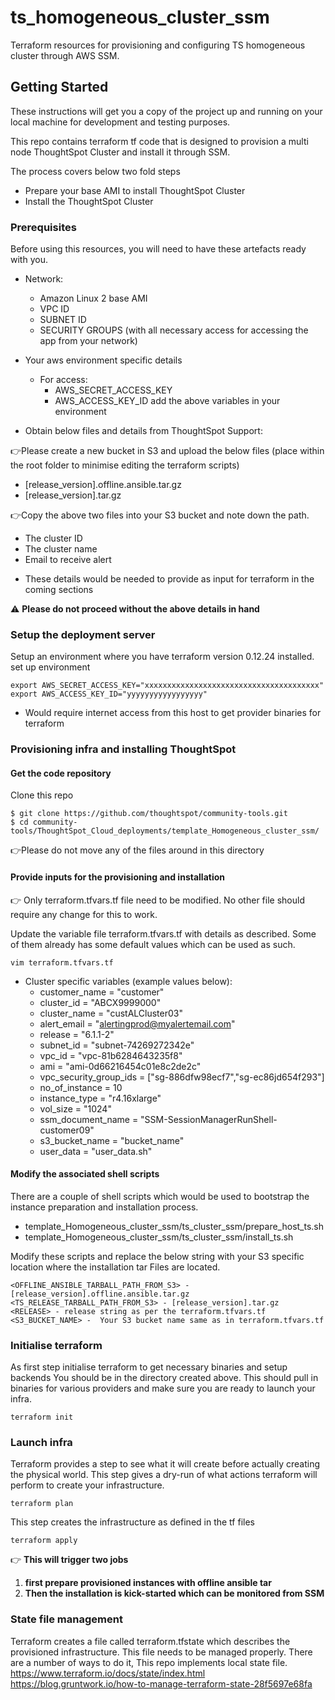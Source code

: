 # ts_homogeneous_cluster_ssm
Terraform resources for provisioning and configuring TS homogeneous cluster through AWS SSM.

## Getting Started
These instructions will get you a copy of the project up and running on your
local machine for development and testing purposes.

This repo contains terraform tf code that is designed to provision a multi node
ThoughtSpot Cluster and install it through SSM.

The process covers below two fold steps
  - Prepare your base AMI to install ThoughtSpot Cluster
  - Install the ThoughtSpot Cluster

### Prerequisites

Before using this resources, you will need to have these artefacts ready with you.

* Network:
  - Amazon Linux 2 base AMI
  - VPC ID
  - SUBNET ID
  - SECURITY GROUPS (with all necessary access for accessing the app from your network)

* Your aws environment specific details
  * For access:
    - AWS_SECRET_ACCESS_KEY
    - AWS_ACCESS_KEY_ID
    add the above variables in your environment

* Obtain below files and details from ThoughtSpot Support:

:point_right:Please create a new bucket in S3 and upload the below files (place within the root folder to minimise editing the terraform scripts)
  - [release_version].offline.ansible.tar.gz
  - [release_version].tar.gz

:point_right:Copy the above two files into your S3 bucket and note down the path.

  - The cluster ID  
  - The cluster name  
  - Email to receive alert

* These details would be needed to provide as input for terraform in the coming sections

:warning: **Please do not proceed without the above details in hand**

### Setup the deployment server

Setup an environment where you have terraform version 0.12.24 installed.
set up environment
```
export AWS_SECRET_ACCESS_KEY="xxxxxxxxxxxxxxxxxxxxxxxxxxxxxxxxxxxxxxx"
export AWS_ACCESS_KEY_ID="yyyyyyyyyyyyyyyyy"
```
  - Would require internet access from this host to get provider binaries for terraform

### Provisioning infra and installing ThoughtSpot
#### Get the code repository
Clone this repo
```
$ git clone https://github.com/thoughtspot/community-tools.git
$ cd community-tools/ThoughtSpot_Cloud_deployments/template_Homogeneous_cluster_ssm/
```
:point_right:Please do not move any of the files around in this directory

#### Provide inputs for the provisioning and installation
:point_right: Only terraform.tfvars.tf file need to be modified.
No other file should require any change for this to work.

Update the variable file terraform.tfvars.tf with details as described.
Some of them already has some default values which can be used as such.
```
vim terraform.tfvars.tf
```
* Cluster specific variables (example values below):
  - customer_name           = "customer"
  - cluster_id              = "ABCX9999000"
  - cluster_name            = "custALCluster03"
  - alert_email             = "alertingprod@myalertemail.com"
  - release                 = "6.1.1-2"
  - subnet_id               = "subnet-74269272342e"
  - vpc_id                  = "vpc-81b6284643235f8"
  - ami                     = "ami-0d66216454c01e8c2de2c"
  - vpc_security_group_ids  = ["sg-886dfw98ecf7","sg-ec86jd654f293"]
  - no_of_instance          = 10
  - instance_type           = "r4.16xlarge"
  - vol_size                = "1024"
  - ssm_document_name       = "SSM-SessionManagerRunShell-customer09"
  - s3_bucket_name          = "bucket_name"
  - user_data               = "user_data.sh"


#### Modify the associated shell scripts
There are a couple of shell scripts which would be used to bootstrap the instance
preparation and installation process.

- template_Homogeneous_cluster_ssm/ts_cluster_ssm/prepare_host_ts.sh
- template_Homogeneous_cluster_ssm/ts_cluster_ssm/install_ts.sh

Modify these scripts and replace the below string <BLOCK> with your S3 specific
location where the installation tar Files are located.
```
<OFFLINE_ANSIBLE_TARBALL_PATH_FROM_S3> - [release_version].offline.ansible.tar.gz
<TS_RELEASE_TARBALL_PATH_FROM_S3> - [release_version].tar.gz
<RELEASE> - release string as per the terraform.tfvars.tf
<S3_BUCKET_NAME> -  Your S3 bucket name same as in terraform.tfvars.tf
```

### Initialise terraform
As first step initialise terraform to get necessary binaries and setup backends
You should be in the directory created above.
This should pull in binaries for various providers and make sure you are ready to launch your infra.
```
terraform init
```
### Launch infra
Terraform provides a step to see what it will create before actually creating the physical world.
This step gives a dry-run of what actions terraform will perform to create your infrastructure.
```
terraform plan
```
This step creates the infrastructure as defined in the tf files
```
terraform apply
```
:point_right: **This will trigger two jobs**
1. **first prepare provisioned instances with offline ansible tar**
2. **Then the installation is kick-started which can be monitored from SSM**

### State file management
Terraform creates a file called terraform.tfstate which describes the provisioned infrastructure.
This file needs to be managed properly.
There are a number of ways to do it, This repo implements local state file.
https://www.terraform.io/docs/state/index.html
https://blog.gruntwork.io/how-to-manage-terraform-state-28f5697e68fa
